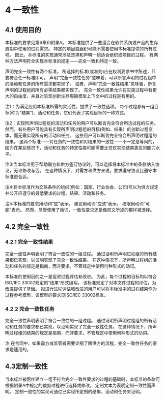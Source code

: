 # 4 一致性

## 4.1 使用目的

本标准的要求见第6章和附录A。
本标准提供了一些适合在软件系统或产品的生存周期中使用的过程需求。
特定的项目或组织可能不需要使用本标准提供的所有过程。
因此，本标准的实现通常涉及选择和声明一组适合组织或项目的过程。
有两种方法声明符合实现本标准的规定——完全一致和特定一致。

声明完全一致性有两个标准。
所选择的标准(或准则)应在权利要求书中陈述，只要符合任一标准即可。
声明“完全一致性任务”意味着，可以断言声明的过程组中的活动和任务的所有需求都实现了。
或者，声明“完全一致性结果”意味着，断言声明的过程组的所有必需结果都实现了。
完全一致性结果允许在实施过程中有更大的自由度，并且对实现创新生存周期模型上下文中的过程是有用的。

注1：为满足应用本标准所需的灵活性，提供了一致性选项。
每个过程都有一组目标(称为“结果”)、活动和任务，它们代表了实现目标的一种方式。

注2：实现所声明过程组的活动和任务的用户可以断言完全符合所选过程的任务。
然而，有些用户可能具有实现所声明过程组的目标(例如，结果）的创新过程变体，而无需实现所有的活动和任务。
这些用户可以断言完全符合所声明过程组的结果。
这两个标准——对任务的一致性和对结果的一致性——不一定是等同的，因为在某些情况下，活动和任务的特定性能可能需要比仅仅实现结果更高的能力水平。

注3:当本标准用于帮助需方和供方签订协议时，可以选择将本标准中的条款纳入协议，无论修改与否。
在这种情况下，对需方和供方来说，要求遵守协议比遵守本标准更合适。

注4:将本标准作为交易条件的组织(例如：国家、行业协会、公司)可以为供方规定并公开应遵守的最低要求的过程、结果、活动和任务。

注5:本标准的要求用动词“应”表示。
建议用动词“应该”表示。
权限用动词“可能”表示。
然而，尽管使用了动词，一致性要求还是像前文所述的那样被选择。

## 4.2 完全一致性

### 4.2.1 完全一致性结果

完全一致性声明表明了符合一致性的一组过程。
通过证明所声明过程组的所有结果都已实现，以证明实现了完全一致性结果。
在这种情况下，所声明过程组的活动和任务的规定是指南，而非要求，不管规定中使用何种形式的动词。

本标准的使用目的之一是促进过程评估和改进。
为此，每个过程的目标均以符合ISO/IEC 33002规定的“结果”形式编写。
该标准规定了对本文件过程的评估，为改进提供了基础。
拟进行过程评估和改进的用户可以将本标准中的过程结果作为过程参考模型，该模型的要求见ISO/IEC 33002标准。

### 4.2.2 完全一致性任务

完全一致性声明表明了符合一致性的一组过程。
通过证明所声明过程组的所有活动和任务的要求都已实现，以证明实现了完全一致性任务。
在这种情况下，所声明过程组的结果的规定是指南，而非要求，不管规定中使用何种形式的动词。

注:在合同中，如果需方或监管者需要详细了解供方的流程，完全一致性任务的要求是适用的。

## 4.3定制一致性

当本标准被用作建立一组不符合完全一致性要求的过程的基础时，本标准的条款可根据附录A中规定的裁剪过程进行选择或修改。
定制文本为表明定制一致性而声明。
定制一致性的实现可通过已实现所定制的结果、活动和任务来证明。
